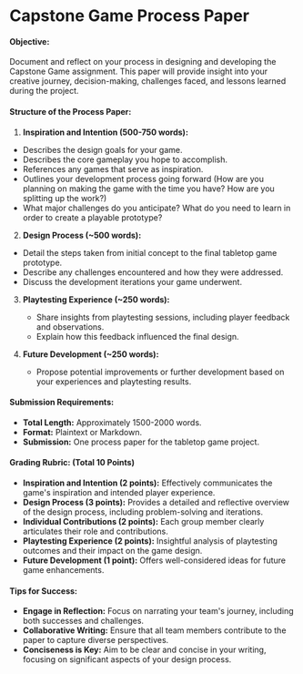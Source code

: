 # Capstone Game Process Paper

#### Objective:
Document and reflect on your process in designing and developing the Capstone Game assignment. This paper will provide insight into your creative journey, decision-making, challenges faced, and lessons learned during the project.

#### Structure of the Process Paper:
1. **Inspiration and Intention (500-750 words):**
- Describes the design goals for your game.
- Describes the core gameplay you hope to accomplish.
- References any games that serve as inspiration.
- Outlines your development process going forward (How are you planning on making the game with the time you have? How are you splitting up the work?)
- What major challenges do you anticipate? What do you need to learn in order to create a playable prototype?


2. **Design Process (~500 words):**
 - Detail the steps taken from initial concept to the final tabletop game prototype.
 - Describe any challenges encountered and how they were addressed.
 - Discuss the development iterations your game underwent.

3. **Playtesting Experience (~250 words):**
   - Share insights from playtesting sessions, including player feedback and observations.
   - Explain how this feedback influenced the final design.

4. **Future Development (~250 words):**
   - Propose potential improvements or further development based on your experiences and playtesting results.

#### Submission Requirements:
- **Total Length:** Approximately 1500-2000 words.
- **Format:** Plaintext or Markdown.
- **Submission:** One process paper for the tabletop game project.

#### Grading Rubric: (Total 10 Points)
- **Inspiration and Intention (2 points):** Effectively communicates the game's inspiration and intended player experience.
- **Design Process (3 points):** Provides a detailed and reflective overview of the design process, including problem-solving and iterations.
- **Individual Contributions (2 points):** Each group member clearly articulates their role and contributions.
- **Playtesting Experience (2 points):** Insightful analysis of playtesting outcomes and their impact on the game design.
- **Future Development (1 point):** Offers well-considered ideas for future game enhancements.

#### Tips for Success:
- **Engage in Reflection:** Focus on narrating your team's journey, including both successes and challenges.
- **Collaborative Writing:** Ensure that all team members contribute to the paper to capture diverse perspectives.
- **Conciseness is Key:** Aim to be clear and concise in your writing, focusing on significant aspects of your design process.
